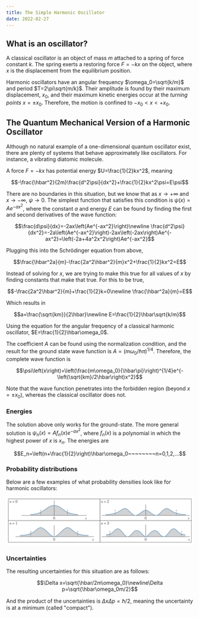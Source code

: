 ```yaml
---
title: The Simple Harmonic Oscillator
date: 2022-02-27
---
```


## What is an oscillator?

A classical oscillator is an object of mass $m$ attached to a spring of force constant $k$. The spring exerts a restoring force $F=-kx$ on the object, where $x$ is the displacement from the equilibrium position.

Harmonic oscillators have an angular frequency $\omega_0=\sqrt{k/m}$ and period $T=2\pi\sqrt{m/k}$. Their amplitude is found by their maximum displacement, $x_0$, and their maximum kinetic energies occur at the *turning points* $x=\pm x_0$. Therefore, the motion is confined to $-x_0\lt x\lt +x_0$.

## The Quantum Mechanical Version of a Harmonic Oscillator

Although no natural example of a one-dimensional quantum oscillator exist, there are plenty of systems that behave approximately like oscillators. For instance, a vibrating diatomic molecule.

A force $F=-kx$ has potential energy $U=\frac{1}{2}kx^2$, meaning

$$-\frac{\hbar^2}{2m}\frac{d^2\psi}{dx^2}+\frac{1}{2}kx^2\psi=E\psi$$

There are no boundaries in this situation, but we know that as $x\rightarrow +\infty$ and $x\rightarrow -\infty$, $\psi\rightarrow 0$. The simplest function that satisfies this condition is $\psi\left(x\right)=Ae^{-ax^2}$, where the constant $a$ and energy $E$ can be found by finding the first and second derivatives of the wave function:

$$\frac{d\psi}{dx}=-2ax\left(Ae^{-ax^2}\right)\newline \frac{d^2\psi}{dx^2}=-2a\left(Ae^{-ax^2}\right)-2ax\left(-2ax\right)Ae^{-ax^2}=\left(-2a+4a^2x^2\right)Ae^{-ax^2}$$

Plugging this into the Schrödinger equation from above,

$$\frac{\hbar^2a}{m}-\frac{2a^2\hbar^2}{m}x^2+\frac{1}{2}kx^2=E$$

Instead of solving for $x$, we are trying to make this true for all values of $x$ by finding constants that make that true. For this to be true,

$$-\frac{2a^2\hbar^2}{m}+\frac{1}{2}k=0\newline \frac{\hbar^2a}{m}=E$$

Which results in

$$a=\frac{\sqrt{km}}{2\hbar}\newline E=\frac{1}{2}\hbar\sqrt{k/m}$$

Using the equation for the angular frequency of a classical harmonic oscillator, $E=\frac{1}{2}\hbar\omega_0$.

The coefficient $A$ can be found using the normalization condition, and the result for the ground state wave function is $A=\left(m\omega_0/\hbar\pi\right)^{1/4}$. Therefore, the complete wave function is

$$\psi\left(x\right)=\left(\frac{m\omega_0}{\hbar\pi}\right)^{1/4}e^{-\left(\sqrt{km}/2\hbar\right)x^2}$$

Note that the wave function penetrates into the forbidden region (beyond $x=\pm x_0$), whereas the classical oscillator does not.

### Energies

The solution above only works for the ground-state. The more general solution is $\psi_n\left(x\right)=Af_n\left(x\right)e^{-ax^2}$, where $f_n\left(x\right)$ is a polynomial in which the highest power of $x$ is $x_n$. The energies are

$$E_n=\left(n+\frac{1}{2}\right)\hbar\omega_0~~~~~~~~n=0,1,2,...$$

### Probability distributions

Below are a few examples of what probability densities look like for harmonic oscillators:

![Harmonic oscillator](../../images/harmonic-oscillator.jpeg)

### Uncertainties

The resulting uncertainties for this situation are as follows:

$$\Delta x=\sqrt{\hbar/2m\omega_0}\newline\Delta p=\sqrt{\hbar\omega_0m/2}$$

And the product of the uncertainties is $\Delta x\Delta p=\hbar/2$, meaning the uncertainty is at a minimum (called "compact").